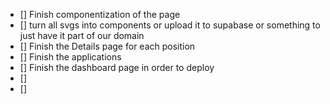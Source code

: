 - [] Finish componentization of the page
- [] turn all svgs into components or upload it to supabase or something to just have it part of our domain
- [] Finish the Details page for each position
- [] Finish the applications
- [] Finish the dashboard page in order to deploy
- []
- []

